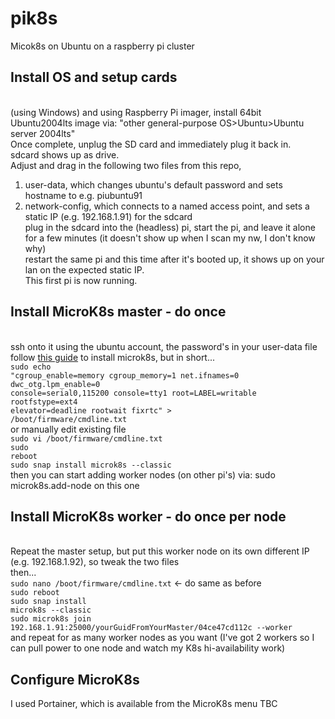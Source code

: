 # pik8s
Micok8s on Ubuntu on a raspberry pi cluster

## Install OS and setup cards
<br/>(using Windows) and using Raspberry Pi imager, install 64bit Ubuntu2004lts image via: "other general-purpose OS>Ubuntu>Ubuntu server 2004lts"
<br/>Once complete, unplug the SD card and immediately plug it back in.
<br/>sdcard shows up as drive.
<br/>Adjust and drag in the following two files from this repo, 
1. user-data, which changes ubuntu's default password and sets hostname to e.g. piubuntu91
2. network-config, which connects to a named access point, and sets a static IP (e.g. 192.168.1.91) for the sdcard
<br/>plug in the sdcard into the (headless) pi, start the pi, and leave it alone for a few minutes (it doesn't show up when I scan my nw, I don't know why)
<br/>restart the same pi and this time after it's booted up, it shows up on your lan on the expected static IP.
<br/>This first pi is now running.

## Install MicroK8s master - do once
<br/>ssh onto it using the ubuntu account, the password's in your user-data file
<br/>follow [this guide](https://ubuntu.com/tutorials/how-to-kubernetes-cluster-on-raspberry-pi#5-master-node-and-leaf-nodes) to install microk8s, but in short...
<br/><code>sudo echo "cgroup_enable=memory cgroup_memory=1 net.ifnames=0 dwc_otg.lpm_enable=0 console=serial0,115200 console=tty1 root=LABEL=writable rootfstype=ext4 elevator=deadline rootwait fixrtc" > /boot/firmware/cmdline.txt</code>
<br/> or manually edit existing file
<br/><code>sudo vi /boot/firmware/cmdline.txt</code>
<br/><code>sudo reboot</code>
<br/><code>sudo snap install microk8s --classic</code>
<br/>then you can start adding worker nodes (on other pi's) via: sudo microk8s.add-node on this one

## Install MicroK8s worker - do once per node
<br/>Repeat the master setup, but put this worker node on its own different IP (e.g. 192.168.1.92), so tweak the two files
<br/>then... 
<br/><code>sudo nano /boot/firmware/cmdline.txt</code>   <- do same as before
<br/><code>sudo reboot</code>
<br/><code>sudo snap install microk8s --classic</code>
<br/><code>sudo microk8s join 192.168.1.91:25000/yourGuidFromYourMaster/04ce47cd112c --worker</code>
<br/>and repeat for as many worker nodes as you want (I've got 2 workers so I can pull power to one node and watch my K8s hi-availability work)

## Configure MicroK8s
I used Portainer, which is available from the MicroK8s menu 
TBC
